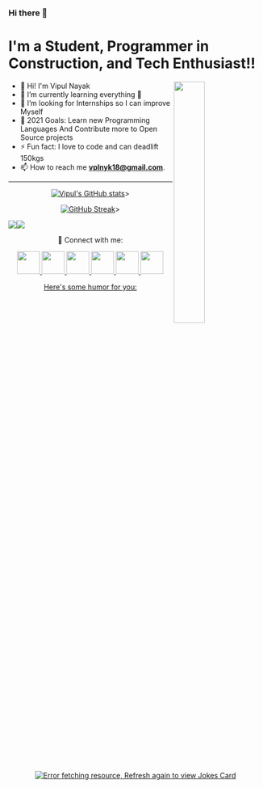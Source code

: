 ### Hi there 👋

<!--
**vipulnayak18/vipulnayak18** is a ✨ _special_ ✨ repository because its `README.md` (this file) appears on your GitHub profile.

Here are some ideas to get you started:

- 🔭 I’m currently working on ...
- 🌱 I’m currently learning ...
- 👯 I’m looking to collaborate on ...
- 🤔 I’m looking for help with ...
- 💬 Ask me about ...
- 📫 How to reach me: ...
- 😄 Pronouns: ...
- ⚡ Fun fact: ...
-->


  
  
  
  
  
  
  # I'm a Student, Programmer in Construction, and Tech Enthusiast!!

 <img  width="35%" align="right" src="https://media1.giphy.com/media/13HgwGsXF0aiGY/giphy.gif" />

 
- 🔭 Hi! I'm Vipul Nayak
- 🌱 I’m currently learning everything 🙂
- 🕺 I’m looking for Internships so I can improve Myself
- 🥅 2021 Goals: Learn new Programming Languages And Contribute more to Open Source projects
- ⚡ Fun fact: I love to code and can deadlift 150kgs
- 📫 How to reach me **vplnyk18@gmail.com**. 




  
  
  
  


  
  
  
 <!-- 
  https://open.spotify.com/user/31chramttniokunceq7wmddwqwsi?si=fa7e89f342cf4876
  
  [![spotify-github-profile](https://spotify-github-profile.vercel.app/api/view?uid=21jsj34glwsu3dboqjpqzm2sa&cover_image=true&theme=default&bar_color=ff0000&bar_color_cover=true)](https://github.com/kittinan/spotify-github-profile)

-->


___
  
  
  
  
 <p align="center"
  
 [![Vipul's GitHub stats](https://github-readme-stats.vercel.app/api?username=vipulnayak18&hide=prs&count_private=true&show_icons=true&theme=github_dark)](https://github.com/anuraghazra/github-readme-stats)>
  
 
 <p align="center" 
   
[![GitHub Streak](https://github-readme-streak-stats.herokuapp.com/?user=vipulnayak18&theme=dark&background=0D1117&sideNums=58A6FF&currStreakNum=58A6FF&ring=1F6FEB&currStreakLabel=fefefe&sidelabel=fefefe&fire=58A6FF)](https://git.io/streak-stats)>
  </p>
 
 
   <img src="https://github-readme-streak-stats.herokuapp.com/?user=vipulnayak18)"><img src="https://activity-graph.herokuapp.com/graph?username=vipulnayak18&bg_color=FFFFFF&color=000000&line=000000&point=007FFF"></div>
   
 
<p align="center"> 
🔗 Connect with me:
   <p align="center">
<a href="https://twitter.com/vipulisgood" target="blank"><img src="https://img.icons8.com/stickers/100/000000/twitter.png"  height="45" width="45">  
<a href="https://www.facebook.com/profile.php?id=100071283969368" target="blank"><img src="https://img.icons8.com/stickers/100/000000/facebook-new--v2.png"  height="45" width="45">
<a href="https://www.youtube.com/channel/UC154Mp1nYUyG1OEs9vmKUrA" target="blank"><img src="https://img.icons8.com/stickers/100/000000/youtube-play.png"  height="45" width="45">
<a href="https://www.snapchat.com/add/vipulisgood?share_id=zRKKs0_5v3E&locale=en-IN" target="blank"><img src="https://img.icons8.com/stickers/100/000000/snapchat.png"  height="45" width="45">
<a href="https://www.linkedin.com/in/vipul-nayak-284b2b228" target="blank"><img src="https://img.icons8.com/stickers/100/000000/linkedin.png"  height="45" width="45">
<a href="https://www.instagram.com/_vipulnayak/" target="blank"><img src="https://img.icons8.com/stickers/100/000000/instagram-new--v2.png"  height="45" width="45">
  

<p align="center">
Here's some humor for you:
  
  
<p align="center">  
<img src="https://readme-jokes.vercel.app/api" alt="Error fetching resource, Refresh again to view Jokes Card" />
  
